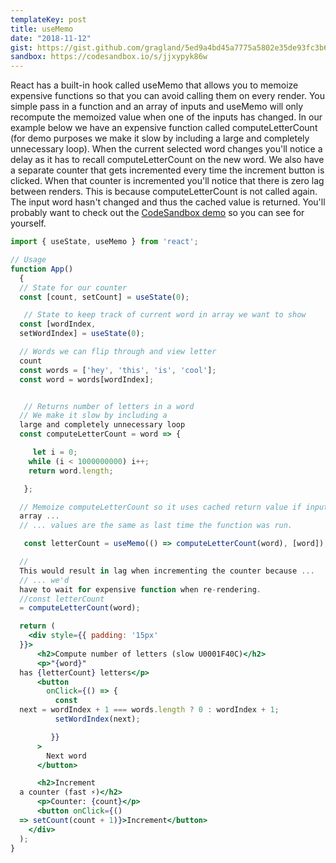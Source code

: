 ```yaml
---
templateKey: post
title: useMemo
date: "2018-11-12"
gist: https://gist.github.com/gragland/5ed9a4bd45a7775a5802e35de93fc3b6
sandbox: https://codesandbox.io/s/jjxypyk86w
---
```


React has a built-in hook called useMemo that allows you to memoize expensive functions so that you can avoid calling them on every render. You simple pass in a function and an array of inputs and useMemo will only recompute the memoized value when one of the inputs has changed. In our example below we have an expensive function called computeLetterCount (for demo purposes we make it slow by including a large and completely unnecessary loop). When the current selected word changes you'll notice a delay as it has to recall computeLetterCount on the new word. We also have a separate counter that gets incremented every time the increment button is clicked. When that counter is incremented you'll notice that there is zero lag between renders. This is because computeLetterCount is not called again. The input word hasn't changed and thus the cached value is returned. You'll probably want to check out the [CodeSandbox demo](https://codesandbox.io/s/jjxypyk86w) so you can see for yourself.

```jsx
import { useState, useMemo } from 'react';

// Usage
function App()
  {
  // State for our counter
  const [count, setCount] = useState(0);

   // State to keep track of current word in array we want to show
  const [wordIndex,
  setWordIndex] = useState(0);

  // Words we can flip through and view letter
  count
  const words = ['hey', 'this', 'is', 'cool'];
  const word = words[wordIndex];


   // Returns number of letters in a word
  // We make it slow by including a
  large and completely unnecessary loop
  const computeLetterCount = word => {

     let i = 0;
    while (i < 1000000000) i++;
    return word.length;

   };

  // Memoize computeLetterCount so it uses cached return value if input
  array ...
  // ... values are the same as last time the function was run.

   const letterCount = useMemo(() => computeLetterCount(word), [word]);

  //
  This would result in lag when incrementing the counter because ...
  // ... we'd
  have to wait for expensive function when re-rendering.
  //const letterCount
  = computeLetterCount(word);

  return (
    <div style={{ padding: '15px'
  }}>
      <h2>Compute number of letters (slow U0001F40C)</h2>
      <p>"{word}"
  has {letterCount} letters</p>
      <button
        onClick={() => {
          const
  next = wordIndex + 1 === words.length ? 0 : wordIndex + 1;
          setWordIndex(next);

         }}
      >
        Next word
      </button>

      <h2>Increment
  a counter (fast ⚡️)</h2>
      <p>Counter: {count}</p>
      <button onClick={()
  => setCount(count + 1)}>Increment</button>
    </div>
  );
}
```
